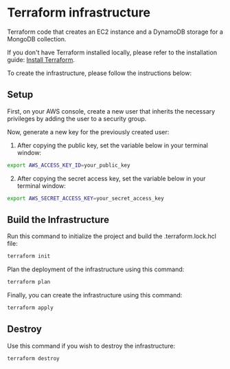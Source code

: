 
# Terraform infrastructure

Terraform code that creates an EC2 instance and a DynamoDB storage for a MongoDB collection.

If you don't have Terraform installed locally, please refer to the installation guide: [Install Terraform](https://developer.hashicorp.com/terraform/tutorials/aws-get-started/install-cli).

To create the infrastructure, please follow the instructions below:

## Setup

First, on your AWS console, create a new user that inherits the necessary privileges by adding the user to a security group.

Now, generate a new key for the previously created user:

1. After copying the public key, set the variable below in your terminal window:

```bash
export AWS_ACCESS_KEY_ID=your_public_key
```

2. After copying the secret access key, set the variable below in your terminal window:

```bash
export AWS_SECRET_ACCESS_KEY=your_secret_access_key
```

## Build the Infrastructure

Run this command to initialize the project and build the .terraform.lock.hcl file:

```bash
terraform init
```

Plan the deployment of the infrastructure using this command:

```bash
terraform plan
```

Finally, you can create the infrastructure using this command:

```bash
terraform apply
```

## Destroy

Use this command if you wish to destroy the infrastructure:

```bash
terraform destroy
```
